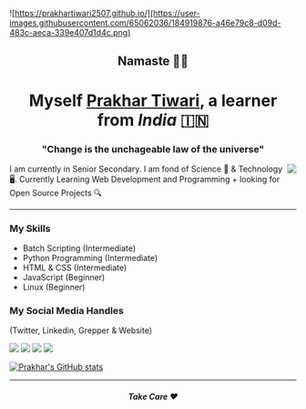![https://prakhartiwari2507.github.io/](https://user-images.githubusercontent.com/65062036/184919876-a46e79c8-d09d-483c-aeca-339e407d1d4c.png)
<h2 align="center">Namaste 🙏🏻</h2>

<h1 align='center'> Myself <a href="https://prakhartiwari2507.github.io" target="_blank">Prakhar Tiwari</a>, a learner from <em>India</em> 🇮🇳</h1>

<h3 align="center">"Change is the unchageable law of the universe"</h3>

<img align='right' src="https://media2.giphy.com/media/KZSvWYgBP8IUg8K9Pl/giphy.gif?cid=790b7611bf264418353bdb686264642dc141d1275092d7dd&rid=giphy.gif">


I am currently in Senior Secondary. I am fond of Science 🚀 & Technology 🖥.
Currently Learning Web Development and Programming + looking for Open Source Projects 🔍


---
### My Skills
- Batch Scripting (Intermediate)
- Python Programming (Intermediate)
- HTML & CSS (Intermediate)
- JavaScript (Beginner)
- Linux (Beginner)

### My Social Media Handles
(Twitter, Linkedin, Grepper & Website)

[![](https://user-images.githubusercontent.com/65062036/184922172-3e17a7e6-b04e-4d8f-b6e0-10759b5c8c79.png)](https://twitter.com/Prakhartiwari0)
[![](https://user-images.githubusercontent.com/65062036/184922180-060b0d7e-c616-4dc5-a688-087e2148d2a1.png)](https://www.linkedin.com/in/prakhar-tiwari0)
[![](https://user-images.githubusercontent.com/65062036/184922193-06a14446-9e40-4fdd-bf2f-7f069940eed3.png)](https://www.codegrepper.com/profile/prakhar-tiwari)
[![](https://user-images.githubusercontent.com/65062036/184922852-aa16f60c-483f-482f-b377-075fee0711d5.png)](https://prakhartiwari2507.github.io)

[![Prakhar's GitHub stats](https://github-readme-stats.vercel.app/api?username=prakhartiwari2507)](https://github.com/prakhartiwari2507/github-readme-stats)

---
<h5 align='center'>Take Care ❤️</h5>
